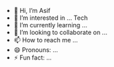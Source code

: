 - 👋 Hi, I’m Asif
- 👀 I’m interested in ... Tech
- 🌱 I’m currently learning ...
- 💞️ I’m looking to collaborate on ...
- 📫 How to reach me ...
- 😄 Pronouns: ...
- ⚡ Fun fact: ...

<!---
asifjsr/asifjsr is a ✨ special ✨ repository because its `README.md` (this file) appears on your GitHub profile.
You can click the Preview link to take a look at your changes.
--->
